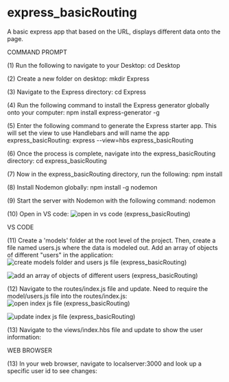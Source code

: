 # express_basicRouting
A basic express app that based on the URL, displays different data onto the page.

COMMAND PROMPT

(1) Run the following to navigate to your Desktop: cd Desktop

(2) Create a new folder on desktop: mkdir Express

(3) Navigate to the Express directory: cd Express

(4) Run the following command to install the Express generator globally onto your computer: npm install express-generator -g

(5) Enter the following command to generate the Express starter app. This will set the view to use Handlebars and will name the app express_basicRouting: express --view=hbs express_basicRouting

(6) Once the process is complete, navigate into the express_basicRouting directory: cd express_basicRouting 

(7) Now in the express_basicRouting directory, run the following: npm install

(8) Install Nodemon globally: npm install -g nodemon

(9) Start the server with Nodemon with the following command: nodemon

(10) Open in VS code: ![open in vs code (express_basicRouting)](https://user-images.githubusercontent.com/35668707/67629301-e1af6e00-f830-11e9-9e0f-a5e93e5b64f2.JPG)


VS CODE

(11) Create a 'models' folder at the root level of the project. Then, create a file named users.js where the data is modeled out. Add an array of objects of different "users" in the application: ![create models folder and users js file (express_basicRouting)](https://user-images.githubusercontent.com/35668707/67629313-0e638580-f831-11e9-88ee-6c63e066d32d.JPG)

![add an array of objects of different users (express_basicRouting)](https://user-images.githubusercontent.com/35668707/67629332-381cac80-f831-11e9-83e5-fe26c3959c62.JPG)


(12) Navigate to the routes/index.js file and update. Need to require the model/users.js file into the routes/index.js: ![open index js file (express_basicRouting)](https://user-images.githubusercontent.com/35668707/67629347-73b77680-f831-11e9-97be-6f9d002a74ac.JPG)

![update index js file (express_basicRouting)](https://user-images.githubusercontent.com/35668707/67629355-9cd80700-f831-11e9-9f79-ef5f1916c4b0.JPG)


(13) Navigate to the views/index.hbs file and update to show the user information: 


WEB BROWSER

(13) In your web browser, navigate to localserver:3000 and look up a specific user id to see changes: 
